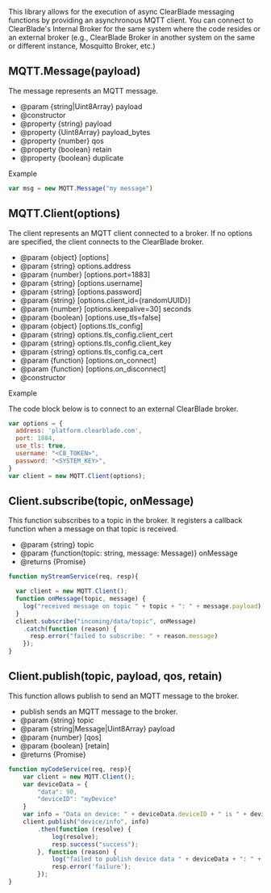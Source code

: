This library allows for the execution of async ClearBlade messaging functions by providing an asynchronous MQTT client. You can connect to ClearBlade's Internal Broker for the same system where the code resides or an external broker (e.g., ClearBlade Broker in another system on the same or different instance, Mosquitto Broker, etc.)
## MQTT.Message(payload)

The message represents an MQTT message.

* @param {string|Uint8Array} payload
* @constructor
* @property {string} payload
* @property {Uint8Array} payload_bytes
* @property {number} qos
* @property {boolean} retain
* @property {boolean} duplicate

Example

~~~javascript
var msg = new MQTT.Message("my message")
~~~

## MQTT.Client(options)

The client represents an MQTT client connected to a broker.
If no options are specified, the client connects to the ClearBlade broker.

* @param {object} [options]
* @param {string} options.address
* @param {number} [options.port=1883]
* @param {string} [options.username]
* @param {string} [options.password]
* @param {string} [options.client_id={randomUUID}]
* @param {number} [options.keepalive=30] seconds
* @param {boolean} [options.use_tls=false]
* @param {object} [options.tls_config]
* @param {string} options.tls_config.client_cert
* @param {string} options.tls_config.client_key
* @param {string} options.tls_config.ca_cert
* @param {function} [options.on_connect]
* @param {function} [options.on_disconnect]
* @constructor

Example

The code block below is to connect to an external ClearBlade broker.

~~~javascript
var options = {
  address: 'platform.clearblade.com',
  port: 1884,
  use_tls: true,
  username: "<CB_TOKEN>",
  password: "<SYSTEM_KEY>",
}
var client = new MQTT.Client(options);
~~~

## Client.subscribe(topic, onMessage)

This function subscribes to a topic in the broker. It registers a callback function when a message on that topic is received.

* @param {string} topic
* @param {function(topic: string, message: Message)} onMessage
* @returns {Promise}

~~~ javascript
function myStreamService(req, resp){

  var client = new MQTT.Client();
  function onMessage(topic, message) {
    log("received message on topic " + topic + ": " + message.payload)
  }
  client.subscribe("incoming/data/topic", onMessage)
    .catch(function (reason) {
      resp.error("failed to subscribe: " + reason.message)
    });
}
~~~

## Client.publish(topic, payload, qos, retain)

This function allows publish to send an MQTT message to the broker.

* publish sends an MQTT message to the broker.
* @param {string} topic
* @param {string|Message|Uint8Array} payload
* @param {number} [qos]
* @param {boolean} [retain]
* @returns {Promise}

~~~javascript
function myCodeService(req, resp){
    var client = new MQTT.Client();
    var deviceData = {
        "data": 90,
        "deviceID": "myDevice"
    }
    var info = "Data on device: " + deviceData.deviceID + " is " + deviceData.data;
    client.publish("device/info", info)
        .then(function (resolve) {
            log(resolve);
            resp.success("success");
        }, function (reason) {
            log("failed to publish device data " + deviceData + ": " + reason.message);
            resp.error('failure');
        });
}
  ~~~
